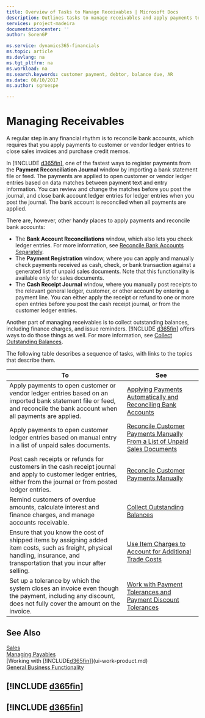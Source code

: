 ```yaml
---
title: Overview of Tasks to Manage Receivables | Microsoft Docs
description: Outlines tasks to manage receivables and apply payments to customer or vendor ledger entries.
services: project-madeira
documentationcenter: ''
author: SorenGP

ms.service: dynamics365-financials
ms.topic: article
ms.devlang: na
ms.tgt_pltfrm: na
ms.workload: na
ms.search.keywords: customer payment, debtor, balance due, AR
ms.date: 08/10/2017
ms.author: sgroespe

---
```

# Managing Receivables
A regular step in any financial rhythm is to reconcile bank accounts, which requires that you apply payments to customer or vendor ledger entries to close sales invoices and purchase credit memos.  

In [!INCLUDE [d365fin](includes/d365fin_md.md)], one of the fastest ways to register payments from the **Payment Reconciliation Journal** window by importing a bank statement file or feed. The payments are applied to open customer or vendor ledger entries based on data matches between payment text and entry information. You can review and change the matches before you post the journal, and close bank account ledger entries for ledger entries when you post the journal. The bank account is reconciled when all payments are applied.

There are, however, other handy places to apply payments and reconcile bank accounts:  

* The **Bank Account Reconciliations** window, which also lets you check ledger entries. For more information, see [Reconcile Bank Accounts Separately](bank-how-reconcile-bank-accounts-separately.md).  
* The **Payment Registration** window, where you can apply and manually check payments received as cash, check, or bank transaction against a generated list of unpaid sales documents. Note that this functionality is available only for sales documents.  
* The **Cash Receipt Journal** window, where you manually post receipts to the relevant general ledger, customer, or other account by entering a payment line. You can either apply the receipt or refund to one or more open entries before you post the cash receipt journal, or from the customer ledger entries.  

Another part of managing receivables is to collect outstanding balances, including finance charges, and issue reminders. [!INCLUDE [d365fin](includes/d365fin_md.md)] offers ways to do those things as well. For more information, see [Collect Outstanding Balances](receivables-collect-outstanding-balances.md).  

The following table describes a sequence of tasks, with links to the topics that describe them.  


|                                                                                      To                                                                                       |                                                                           See                                                                            |
|-------------------------------------------------------------------------------------------------------------------------------------------------------------------------------|----------------------------------------------------------------------------------------------------------------------------------------------------------|
|   Apply payments to open customer or vendor ledger entries based on an imported bank statement file or feed, and reconcile the bank account when all payments are applied.    |               [Applying Payments Automatically and Reconciling Bank Accounts](receivables-apply-payments-auto-reconcile-bank-accounts.md)                |
|                                   Apply payments to open customer ledger entries based on manual entry in a list of unpaid sales documents.                                   | [Reconcile Customer Payments Manually From a List of Unpaid Sales Documents](receivables-how-reconcile-customer-payments-list-unpaid-sales-documents.md) |
|     Post cash receipts or refunds for customers in the cash receipt journal and apply to customer ledger entries, either from the journal or from posted ledger entries.      |                               [Reconcile Customer Payments Manually](receivables-how-apply-sales-transactions-manually.md)                               |
|                                 Remind customers of overdue amounts, calculate interest and finance charges, and manage accounts receivable.                                  |                                       [Collect Outstanding Balances](receivables-collect-outstanding-balances.md)                                        |
| Ensure that you know the cost of shipped items by assigning added item costs, such as freight, physical handling, insurance, and transportation that you incur after selling. |                              [Use Item Charges to Account for Additional Trade Costs](payables-how-assign-item-charges.md)                               |
|           Set up a tolerance by which the system closes an invoice even though the payment, including any discount, does not fully cover the amount on the invoice.           |               [Work with Payment Tolerances and Payment Discount Tolerances](finance-payment-tolerance-and-payment-discount-tolerance.md)                |

## See Also
[Sales](sales-manage-sales.md)  
[Managing Payables](payables-manage-payables.md)  
[Working with [!INCLUDE[d365fin](includes/d365fin_md.md)]](ui-work-product.md)  
[General Business Functionality](ui-across-business-areas.md)

## [!INCLUDE [d365fin](includes/free_trial_md.md)]  
## [!INCLUDE [d365fin](includes/training_link_md.md)]
